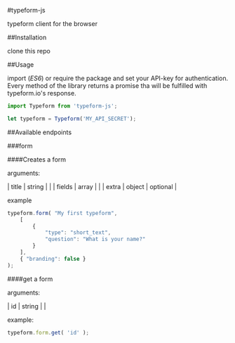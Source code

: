 #typeform-js

typeform client for the browser

##Installation

clone this repo

##Usage

import (*ES6*) or require the package and set your API-key for authentication.
Every method of the library returns a promise tha will be fulfilled with
typeform.io's response.

```javascript
import Typeform from 'typeform-js';

let typeform = Typeform('MY_API_SECRET');
```

##Available endpoints

###form

####Creates a form

arguments:

| title  | string |          |
| fields | array  |          |
| extra  | object | optional |

example

```javascript
typeform.form( "My first typeform",
    [
        {
            "type": "short_text",
            "question": "What is your name?"
        }
    ],
	{ "branding": false }
);
```

####get a form

arguments:

| id  | string |          |

example:

```javascript
typeform.form.get( 'id' );
```
